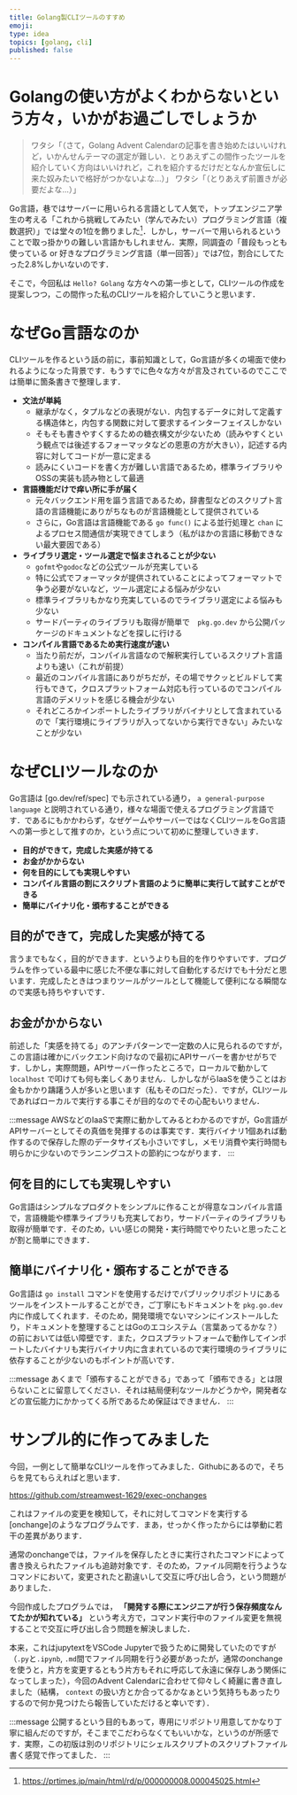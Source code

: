 ```yaml
---
title: Golang製CLIツールのすすめ
emoji: 
type: idea
topics: [golang, cli]
published: false
---
```


# Golangの使い方がよくわからないという方々，いかがお過ごしでしょうか

> ワタシ「（さて，Golang Advent Calendarの記事を書き始めたはいいけれど，いかんせんテーマの選定が難しい．とりあえずこの間作ったツールを紹介していく方向はいいけれど，これを紹介するだけだとなんか宣伝しに来た奴みたいで格好がつかないよな...）」
> ワタシ「（とりあえず前置きが必要だよな...）」

[^1]: https://prtimes.jp/main/html/rd/p/000000008.000045025.html

Go言語，巷ではサーバーに用いられる言語として人気で，トップエンジニア学生の考える「これから挑戦してみたい（学んでみたい）プログラミング言語（複数選択）」では堂々の1位を飾りました[^1]．しかし，サーバーで用いられるということで取っ掛かりの難しい言語かもしれません．実際，同調査の「普段もっとも使っている or 好きなプログラミング言語（単一回答）」では7位，割合にしてたった2.8%しかいないのです．

そこで，今回私は `Hello? Golang` な方々への第一歩として，CLIツールの作成を提案しつつ，この間作った私のCLIツールを紹介していこうと思います．

# なぜGo言語なのか

CLIツールを作るという話の前に，事前知識として，Go言語が多くの場面で使われるようになった背景です．もうすでに色々な方々が言及されているのでここでは簡単に箇条書きで整理します．

- **文法が単純**
    - 継承がなく，タプルなどの表現がない．内包するデータに対して定義する構造体と，内包する関数に対して要求するインターフェイスしかない
    - そもそも書きやすくするための糖衣構文が少ないため（読みやすくという観点では後述するフォーマッタなどの恩恵の方が大きい），記述する内容に対してコードが一意に定まる
    - 読みにくいコードを書く方が難しい言語であるため，標準ライブラリやOSSの実装も読み物として最適
- **言語機能だけで痒い所に手が届く**
    - 元々バックエンド用を謳う言語であるため，辞書型などのスクリプト言語の言語機能にありがちなものが言語機能として提供されている
    - さらに，Go言語は言語機能である `go func()` による並行処理と `chan` によるプロセス間通信が実現できてしまう（私がほかの言語に移動できない最大要因である）
- **ライブラリ選定・ツール選定で悩まされることが少ない**
    - `gofmt`や`godoc`などの公式ツールが充実している
    - 特に公式でフォーマッタが提供されていることによってフォーマットで争う必要がないなど，ツール選定による悩みが少ない
    - 標準ライブラリもかなり充実しているのでライブラリ選定による悩みも少ない
    - サードパーティのライブラリも取得が簡単で　`pkg.go.dev` から公開パッケージのドキュメントなどを探しに行ける
- **コンパイル言語であるため実行速度が速い**
    - 当たり前だが，コンパイル言語なので解釈実行しているスクリプト言語よりも速い（これが前提）
    - 最近のコンパイル言語にありがちだが，その場でサクッとビルドして実行もできて，クロスプラットフォーム対応も行っているのでコンパイル言語のデメリットを感じる機会が少ない
    - それどころかインポートしたライブラリがバイナリとして含まれているので「実行環境にライブラリが入ってないから実行できない」みたいなことが少ない

# なぜCLIツールなのか

Go言語は [go.dev/ref/spec] でも示されている通り， `a general-purpose language` と説明されている通り，様々な場面で使えるプログラミング言語です．であるにもかかわらず，なぜゲームやサーバーではなくCLIツールをGo言語への第一歩として推すのか，という点について初めに整理していきます．

- **目的ができて，完成した実感が持てる**
- **お金がかからない**
- **何を目的にしても実現しやすい**
- **コンパイル言語の割にスクリプト言語のように簡単に実行して試すことができる**
- **簡単にバイナリ化・頒布することができる**

## 目的ができて，完成した実感が持てる
言うまでもなく，目的ができます．というよりも目的を作りやすいです．プログラムを作っている最中に感じた不便な事に対して自動化するだけでも十分だと思います．完成したときはつまりツールがツールとして機能して便利になる瞬間なので実感も持ちやすいです．

## お金がかからない
前述した「実感を持てる」のアンチパターンで一定数の人に見られるのですが，この言語は確かにバックエンド向けなので最初にAPIサーバーを書かせがちです．しかし，実際問題，APIサーバー作ったところで，ローカルで動かして `localhost` で叩けても何も楽しくありません．しかしながらIaaSを使うことはお金もかかり躊躇う人が多いと思います（私もその口だった）．ですが，CLIツールであればローカルで実行する事こそが目的なのでその心配もいりません．

:::message
AWSなどのIaaSで実際に動かしてみるとわかるのですが，Go言語がAPIサーバーとしてその真価を発揮するのは事実です．実行バイナリ1個あれば動作するので保存した際のデータサイズも小さいですし，メモリ消費や実行時間も明らかに少ないのでランニングコストの節約につながります．
:::

## 何を目的にしても実現しやすい
Go言語はシンプルなプロダクトをシンプルに作ることが得意なコンパイル言語で，言語機能や標準ライブラリも充実しており，サードパーティのライブラリも取得が簡単です．そのため，いい感じの開発・実行時間でやりたいと思ったことが割と簡単にできます．

## 簡単にバイナリ化・頒布することができる
Go言語は `go install` コマンドを使用するだけでパブリックリポジトリにあるツールをインストールすることができ，ご丁寧にもドキュメントを `pkg.go.dev` 内に作成してくれます．そのため，開発環境でないマシンにインストールしたり，ドキュメントを整理することはGoのエコシステム（言葉あってるかな？）の前においては低い障壁です．また，クロスプラットフォームで動作してインポートしたバイナリも実行バイナリ内に含まれているので実行環境のライブラリに依存することが少ないのもポイントが高いです．

:::message
あくまで「頒布することができる」であって「頒布できる」とは限らないことに留意してください．それは結局便利なツールかどうかや，開発者などの宣伝能力にかかってくる所であるため保証はできません．
:::

# サンプル的に作ってみました

今回，一例として簡単なCLIツールを作ってみました．Githubにあるので，そちらを見てもらえればと思います．

https://github.com/streamwest-1629/exec-onchanges

[onchanges]: https://www.npmjs.com/package/onchange

これはファイルの変更を検知して，それに対してコマンドを実行する[onchange]のようなプログラムです．まあ，せっかく作ったからには挙動に若干の差異があります．

通常のonchangeでは，ファイルを保存したときに実行されたコマンドによって書き換えられたファイルも追跡対象です．そのため，ファイル同期を行うようなコマンドにおいて，変更されたと勘違いして交互に呼び出し合う，という問題がありました．

今回作成したプログラムでは， **「開発する際にエンジニアが行う保存頻度なんてたかが知れている」** という考え方で，コマンド実行中のファイル変更を無視することで交互に呼び出し合う問題を解決しました．

本来，これはjupytextをVSCode Jupyterで扱うために開発していたのですが（`.py`と`.ipynb`, `.md`間でファイル同期を行う必要があったが，通常のonchangeを使うと，片方を変更するともう片方もそれに呼応して永遠に保存しあう関係になってしまった），今回のAdvent Calendarに合わせて仰々しく綺麗に書き直しました（結構， `context` の扱い方とか合ってるかなぁという気持ちもあったりするので何か見つけたら報告していただけると幸いです）．

:::message
公開するという目的もあって，専用にリポジトリ用意してかなり丁寧に組んだのですが，そこまでこだわらなくてもいいかな，というのが所感です．実際，この初版は別のリポジトリにシェルスクリプトのスクリプトファイル書く感覚で作ってました．
:::
